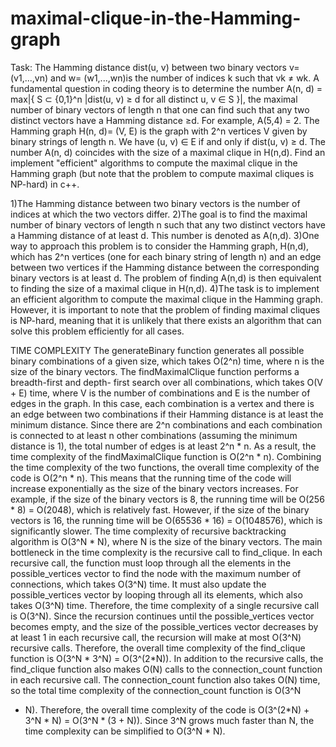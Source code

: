 # maximal-clique-in-the-Hamming-graph
 Task: The Hamming distance dist(u, v) between two binary vectors v= (v1,...,vn) and 
w= (w1,...,wn)is the number of indices k such that vk ≠ wk. A fundamental question 
in coding theory is to determine the number A(n, d) = max|{ S ⊂ {0,1}^n |dist(u, v) ≥ 
d for all distinct u, v ∈ S }|, the maximal number of binary vectors of length n that one 
can find such that any two distinct vectors have a Hamming distance ≥d. For example, 
A(5,4) = 2. The Hamming graph H(n, d)= (V, E) is the graph with 2^n vertices V given 
by binary strings of length n. We have (u, v) ∈ E if and only if dist(u, v) ≥ d. The 
number A(n, d) coincides with the size of a maximal clique in H(n,d). Find an 
implement "efficient" algorithms to compute the maximal clique in the Hamming 
graph (but note that the problem to compute maximal cliques is NP-hard) in c++.

1)The Hamming distance between two binary vectors is the number of indices at which 
the two vectors differ.
2)The goal is to find the maximal number of binary vectors of length n such that any 
two distinct vectors have a Hamming distance of at least d. This number is denoted as 
A(n,d).
3)One way to approach this problem is to consider the Hamming graph, H(n,d), which 
has 2^n vertices (one for each binary string of length n) and an edge between two 
vertices if the Hamming distance between the corresponding binary vectors is at least 
d. The problem of finding A(n,d) is then equivalent to finding the size of a maximal 
clique in H(n,d).
4)The task is to implement an efficient algorithm to compute the maximal clique in the 
Hamming graph. However, it is important to note that the problem of finding maximal 
cliques is NP-hard, meaning that it is unlikely that there exists an algorithm that can 
solve this problem efficiently for all cases.

TIME COMPLEXITY
The generateBinary function generates all possible binary combinations of a given size, 
which takes O(2^n) time, where n is the size of the binary vectors. 
The findMaximalClique function performs a breadth-first and depth- first search over all 
combinations, which takes O(V + E) time, where V is the number of combinations and E 
is the number of edges in the graph. In this case, each combination is a vertex and there is 
an edge between two combinations if their Hamming distance is at least the minimum 
distance.
Since there are 2^n combinations and each combination is connected to at least n other 
combinations (assuming the minimum distance is 1), the total number of edges is at least 
2^n * n. As a result, the time complexity of the findMaximalClique function is O(2^n * 
n).
Combining the time complexity of the two functions, the overall time complexity of the 
code is O(2^n * n). This means that the running time of the code will increase 
exponentially as the size of the binary vectors increases. For example, if the size of the
binary vectors is 8, the running time will be O(256 * 8) = O(2048), which is relatively 
fast. However, if the size of the binary vectors is 16, the running time will be O(65536 * 
16) = O(1048576), which is significantly slower.
The time complexity of recursive backtracking algorithm is O(3^N * N), where N is the size 
of the binary vectors.
The main bottleneck in the time complexity is the recursive call to find_clique. In each 
recursive call, the function must loop through all the elements in the possible_vertices 
vector to find the node with the maximum number of connections, which takes O(3^N) 
time. It must also update the possible_vertices vector by looping through all its elements, 
which also takes O(3^N) time. Therefore, the time complexity of a single recursive call is 
O(3^N).
Since the recursion continues until the possible_vertices vector becomes empty, and the 
size of the possible_vertices vector decreases by at least 1 in each recursive call, the 
recursion will make at most O(3^N) recursive calls. Therefore, the overall time 
complexity of the find_clique function is O(3^N * 3^N) = O(3^(2*N)).
In addition to the recursive calls, the find_clique function also makes O(N) calls to the 
connection_count function in each recursive call. The connection_count function also 
takes O(N) time, so the total time complexity of the connection_count function is O(3^N 
* N).
Therefore, the overall time complexity of the code is O(3^(2*N) + 3^N * N) = O(3^N * 
(3 + N)). Since 3^N grows much faster than N, the time complexity can be simplified to 
O(3^N * N).
